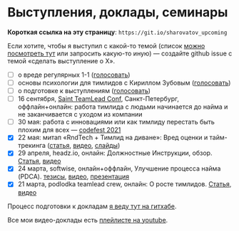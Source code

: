 # Выступления, доклады, семинары

**Короткая ссылка на эту страницу**: `https://git.io/sharovatov_upcoming`

Eсли хотите, чтобы я выступил с какой-то темой (список [можно посмотреть тут](topics.md) или запросить какую-то иную) — создайте github issue с темой «сделать выступление о Х».

- [ ] о вреде регулярных 1-1 ([голосовать](https://github.com/sharovatov/teamlead/issues/8))
- [ ] основы психологии для тимлидов с Кириллом Зубовым ([голосовать](https://github.com/sharovatov/teamlead/issues/9))
- [ ] о подготовке к выступлениям ([голосовать](https://github.com/sharovatov/teamlead/issues/10))
- [ ] 16 сентября, [Saint TeamLead Conf](https://teamleadconf.ru/spb/2021/abstracts/7658tlconf.info), Санкт-Петербург, оффлайн+онлайн: работа тимлида с людьми начинается до найма и не заканчивается с уходом из компании
- [ ] 30 мая: работа с инновациями или как тимлиду перестать быть плохим для всех — [codefest 2021](https://11.codefest.ru/lecture/1777)
- [x] 22 мая: митап «RndTech + Тимлид на диване»: Вред оценки и тайм-трекинга ([статья](talks/estimation_and_tracking.md), [видео](https://www.youtube.com/watch?v=quzrjdXKz2s), [слайды](talks/estimations.key))
- [x] 29 апреля, headz.io, онлайн: Должностные Инструкции, обзор. [Статья](talks/kdp.md), [видео]()
- [x] 24 марта, softwise, онлайн+оффлайн, Улучшение процесса найма (PDCA). [тезисы](talks/softwise-2021-03-24.md), [видео](https://www.youtube.com/watch?v=CuBmbnGeC6M), [презентация](talks/hiring-bulk-vs-iterations.key)
- [x] 21 марта, podlodka teamlead crew, онлайн: О росте тимлидов. [Статья](podlodka-2021-03-20.md), [видео](https://www.youtube.com/watch?v=-ZXhMJ4M9xI)

Процесс подготовки к докладам [я веду тут на гитхабе](talks/README.md).

Все мои видео-доклады есть [плейлисте на youtube](https://www.youtube.com/watch?v=-ZXhMJ4M9xI&list=PLFtS8Ah0wZvWS37oveJ0-D5K6V7GWUpqY).

